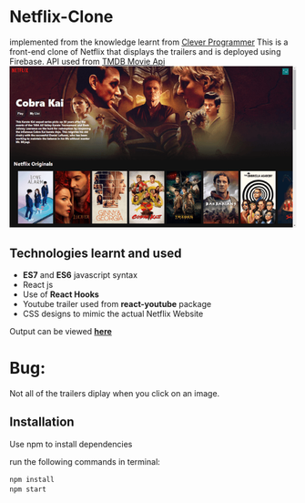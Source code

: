 # Netflix-Clone

implemented from the knowledge learnt from [Clever Programmer](https://www.youtube.com/channel/UCqrILQNl5Ed9Dz6CGMyvMTQ)
This is a front-end clone of Netflix that displays the trailers and is deployed using Firebase.
API used from [TMDB Movie Api](https://www.themoviedb.org/documentation/api)
<img src = "netflixgif.gif"/>
## Technologies learnt and used

- **ES7** and **ES6** javascript syntax
- React js
- Use of **React Hooks**
- Youtube trailer used from **react-youtube** package
- CSS designs to mimic the actual Netflix Website

Output can be viewed [**here**](https://netflix-clone-64ba6.web.app/)

# Bug:

Not all of the trailers diplay when you click on an image.
## Installation

Use npm to install dependencies

run the following commands in terminal:

```javascript
npm install
npm start
```
